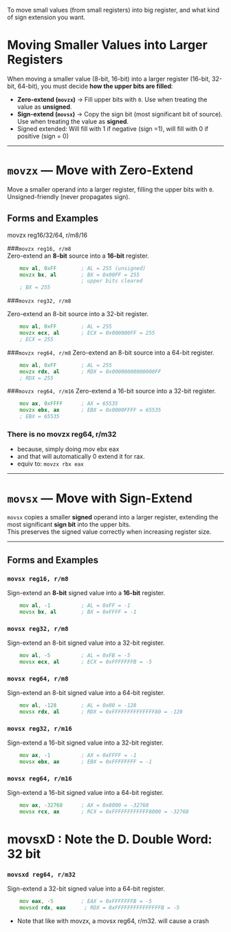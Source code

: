 To move small values (from small registers) into big register, and what kind of sign extension you want. 


# Moving Smaller Values into Larger Registers

When moving a smaller value (8-bit, 16-bit) into a larger register (16-bit, 32-bit, 64-bit), you must decide **how the upper bits are filled**:

- **Zero-extend (`movzx`)** → Fill upper bits with `0`. Use when treating the value as **unsigned**.
- **Sign-extend (`movsx`)** → Copy the sign bit (most significant bit of source). Use when treating the value as **signed**.
- Signed extended: Will fill with 1 if negative (sign =1), will fill with 0 if positive (sign = 0)



---
# `movzx` — Move with Zero-Extend

Move a smaller operand into a larger register, filling the upper bits with `0`.  
Unsigned-friendly (never propagates sign).


## Forms and Examples
movzx reg16/32/64, r/m8/16


###`movzx reg16, r/m8`  
Zero-extend an **8-bit** source into a **16-bit** register.  

```asm
    mov al, 0xFF        ; AL = 255 (unsigned)
    movzx bx, al        ; BX = 0x00FF = 255
                        ; upper bits cleared
    ; BX = 255

```

###`movzx reg32, r/m8`

Zero-extend an 8-bit source into a 32-bit register.

```asm
    mov al, 0xFF        ; AL = 255
    movzx ecx, al       ; ECX = 0x000000FF = 255
    ; ECX = 255

```


###`movzx reg64, r/m8`
Zero-extend an 8-bit source into a 64-bit register.

```asm
    mov al, 0xFF        ; AL = 255
    movzx rdx, al       ; RDX = 0x00000000000000FF
    ; RDX = 255
```


###`movzx reg64, r/m16`
Zero-extend a 16-bit source into a 32-bit register.

```asm
    mov ax, 0xFFFF      ; AX = 65535
    movzx ebx, ax       ; EBX = 0x0000FFFF = 65535
    ; EBX = 65535
```

### There is no movzx reg64, r/m32 
- because, simply doing mov ebx eax 
- and that will automatically 0 extend it for rax. 
- equiv to: `movzx rbx eax`


---

# `movsx` — Move with Sign-Extend

`movsx` copies a smaller **signed** operand into a larger register, extending the most significant **sign bit** into the upper bits.  
This preserves the signed value correctly when increasing register size.

---

## Forms and Examples

### `movsx reg16, r/m8`  
Sign-extend an **8-bit** signed value into a **16-bit** register.  

```asm
    mov al, -1          ; AL = 0xFF = -1
    movsx bx, al        ; BX = 0xFFFF = -1
```


### `movsx reg32, r/m8`  
Sign-extend an 8-bit signed value into a 32-bit register.
```asm
    mov al, -5          ; AL = 0xFB = -5
    movsx ecx, al       ; ECX = 0xFFFFFFFB = -5
```


### `movsx reg64, r/m8`  
Sign-extend an 8-bit signed value into a 64-bit register.
```asm 
    mov al, -128        ; AL = 0x80 = -128
    movsx rdx, al       ; RDX = 0xFFFFFFFFFFFFFF80 = -128

```


### `movsx reg32, r/m16`  
Sign-extend a 16-bit signed value into a 32-bit register.
```asm 
    mov ax, -1          ; AX = 0xFFFF = -1
    movsx ebx, ax       ; EBX = 0xFFFFFFFF = -1

```


### `movsx reg64, r/m16`  
Sign-extend a 16-bit signed value into a 64-bit register.
```asm
    mov ax, -32768      ; AX = 0x8000 = -32768
    movsx rcx, ax       ; RCX = 0xFFFFFFFFFFFF8000 = -32768
```





# movsxD : Note the D. Double Word: 32 bit
### `movsxd reg64, r/m32`  
Sign-extend a 32-bit signed value into a 64-bit register.
```asm 
    mov eax, -5         ; EAX = 0xFFFFFFFB = -5
    movsxd rdx, eax      ; RDX = 0xFFFFFFFFFFFFFFFB = -5
```

- Note that like with movzx, a movsx reg64, r/m32.  will cause a crash









































